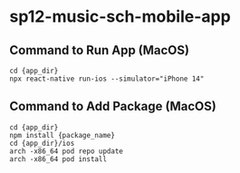 # sp12-music-sch-mobile-app

## Command to Run App (MacOS)
    cd {app_dir}
    npx react-native run-ios --simulator="iPhone 14"

## Command to Add Package (MacOS)
    cd {app_dir}
    npm install {package_name}
    cd {app_dir}/ios
    arch -x86_64 pod repo update
    arch -x86_64 pod install